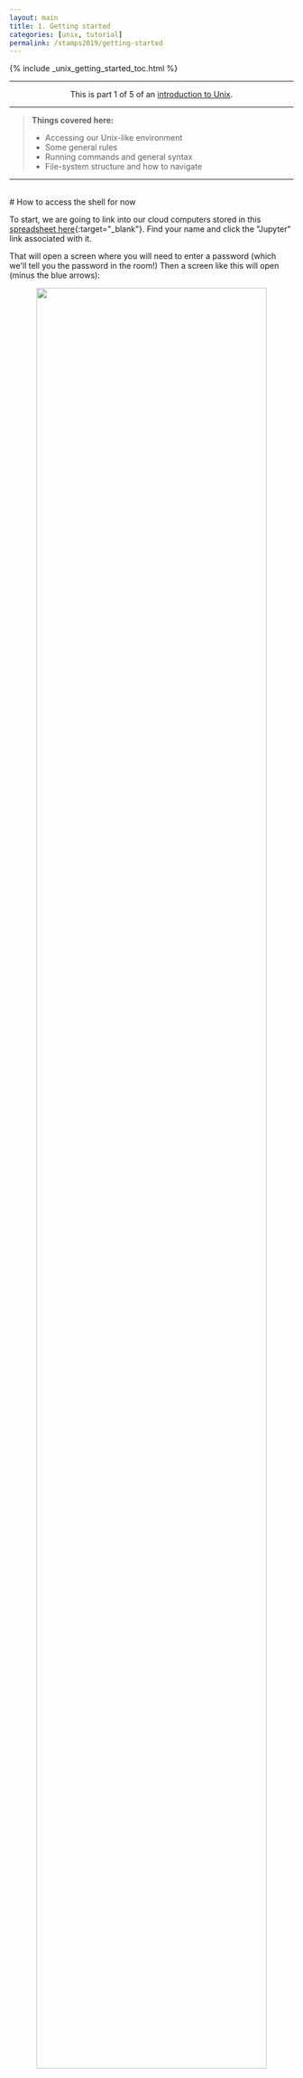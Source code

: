 ```yaml
---
layout: main
title: 1. Getting started
categories: [unix, tutorial]
permalink: /stamps2019/getting-started
---
```


{% include _unix_getting_started_toc.html %}

<hr>
<center>This is part 1 of 5 of an <a href="/stamps2019/" target="_blank">introduction to Unix</a>.</center>
<hr>

> **Things covered here:**
> * Accessing our Unix-like environment
> * Some general rules
> * Running commands and general syntax
> * File-system structure and how to navigate

---
<br>
# How to access the shell for now

To start, we are going to link into our cloud computers stored in this [spreadsheet here](https://hackmd.io/@astrobiomike/stamps2019){:target="_blank"}. Find your name and click the "Jupyter" link associated with it. 

That will open a screen where you will need to enter a password (which we'll tell you the password in the room!) Then a screen like this will open (minus the blue arrows):

<center><img src="../images/shell_tut_jupyter_initial_launch.png" width="90%"></center>
<br>

Now click the **files tab** at the top-left (that the smaller blue arrow points to above) and then the "**Terminal**" icon at the bottom, and we'll be in our appropriate command-line environment:

<center><img src="../images/shell_stamps_tut_jupyter_terminal.png" width="90%"></center>
<br>

This is our "command line", and that one line showing with the cursor ready is our "prompt" – where we will be typing all of our commands 🙂 

---

<blockquote><center><b>Important note!</b></center>
Keep in mind, none of this is about memorization. It may seem counterintuitive at first, but the little details aren't important. What matters is starting to build a mental framework of the foundational rules and concepts. That equips us to figure out the things we need to do, when we need to do them!  
</blockquote>

---
<br>
# A few foundational rules

* **Spaces are special!** The command line uses spaces to know how to properly break things apart. This is why it's not ideal to have filenames that contain spaces, but rather it's better to use dashes ( **`-`** ) or underscores ( **`_`** ) – e.g., "draft_v3.txt" is preferred over "draft v3.txt".  

* The general syntax working at the command line goes like this: **`command argument`**.  

* Arguments can be **optional** or **required** based on the command being used.  

Before we start, copy and paste this one command and hit `enter`, so we are all starting in the same place:

```bash
cd ~/shell_intro/
```

---

<blockquote><center><b>COPY AND PASTE STICKY CHECK!</b></center>
It's okay to copy and paste things here anywhere you'd like. There can of course be some value to typing everything out, but right now is more just about the concepts. How exactly to copy and paste can be different on different machines and keyboard layouts, and sometimes just different because of the terminal we are working in. Let's take a minute now to make sure we can all copy and paste from the material into our terminals. 
<br><br>
There may be keyboard shortcuts that work, and/or holding shift and "right-clicking" may bring up the menu too if other ways are not working. 
</blockquote>

---
<br>
# Running commands

**`date`** is a command that prints out the date and time. This particular command does not require any arguments:

```bash
date
```

When we run **`date`** with no arguments, it uses some default settings, like assuming we want to know the time in our local time zone. But we can provide optional arguments to **`date`**. Optional arguments most often require putting a dash in front of them in order for the program to interpret them properly. Here we are adding the **`-u`** argument to tell it to report UTC time instead of the local time: 

```bash
date -u
```

Note that if we try to run it without the dash, we get an error:

```bash
date u
```

Also note that if we try to enter this without the "space" separating **`date`** and the optional argument **`-u`**, the computer won't know how to break apart the command and we get a different error:

```bash
date-u
```

>The first error comes from the program **`date`**, and it doesn't know what to do with the letter **`u`**. The second error comes from **`bash`**, the language we are working in, because it's trying to find a program called "date-u" since we didn't tell it how to properly break things apart. 

Unlike `date`, most commands require arguments and won't work without them. **`head`** is a command that prints the first lines of a file, so it **requires** us to provide the file we want it to act on: 

```bash
head example.txt
```

Here "example.txt" is the **required** argument, and in this case it is also what's known as a **positional** argument because we didn't have to tell the program what it was, we just put its name there. Sometimes we need to specify the input file by putting something in front of it (e.g. some commands will use the `-i` flag, but it's often other things as well). Whether things are positional arguments or not depends on how the command was written. 

There are also optional arguments for the **`head`** command. The default for **`head`** is to print the first 10 lines of a file like we did above. We can change that by specifying the **`-n`** flag, followed by how many lines we want:

```bash
head -n 5 example.txt
```

How would we know we needed the **`-n`** flag for that? There are a few ways to find out. Many standard shell commands have manual pages, we can access this one like so: 

```bash
man head
```

A lot of times the `man` page for a command has an overwhelming amount of info. Press the **`q`** key to exit this window and return to our normal prompt. 

Many tools have a help menu built in that we can access by providing **`-h`** or **`--help`** as the only argument:

```bash
head -h
head --help
```

And/or we can go to google to look for help. This is one of the parts that is not about memorization at all. We might remember a few if we use them a lot, but searching for options and details when needed is definitely the norm!

<hr style="height:15px; visibility:hidden;" />

---
<br>

# The Unix file-system structure

Our computers store file locations in a hierarchical structure. You are likely already used to navigating through this stucture by clicking on various folders (also known as directories) in a Windows Explorer window or a Mac Finder window. Just like we need to select the appropriate files in the appropriate locations there (in a GUI), we need to do the same when working at a command-line interface. What this means in practice is that each file and directory has its own "address", and that address is called its "**path**". 

Here is an image of an example file-system structure:

<center><img src="../images/unix_stamps_file_system_structure.png" style="width:90%"></center>
<br>

There are two special locations in all Unix-based systems: the "**root**" location and the current user's "**home**" location. "Root" is where the address system of the computer starts; "home" is where the current user's location starts.

We tell the command line where files and directories are located by providing their address, their "path". If we use the **`pwd`** command (for **p**rint **w**orking **d**irectory), we can find out what the path is for the directory we are sitting in:

```
pwd
``` 

>**NOTE:**
> Notice our prompt says something slightly different than what is returned from **`pwd`**. These are two different ways of specifying the same location: one starting from the special location "root" **`/`**; and the other starting from the special location "home" **`~/`**. This is also the case for the "Desktop" and "Documents" folders in the above image. 


So **`pwd`** tells us where we are, and if we use the **`ls`** command (for **l**i**s**t), we can see what directories and files are in the current directory we are sitting in:

```
ls
```

## Absolute vs relative path
There are two ways to specify the path (address) of the file we want to do something to:

* An **absolute path** is an address that starts from one of those special locations: either the "root" **`/`** or the "home" **`~/`** location. 
* A **relative path** is an address that starts from wherever we are currently sitting.

For example, let's look again at the **`head`** command we ran above:

```bash
head example.txt
```

**What we are actually doing here is using a *relative path* to specify where the "example.txt" file is located.** This is because the command line automatically looks in the current working directory if we don't specify anything else about its location (it's starting from where we are). 

We can also run the same command on the same file using an **absolute path**:

```bash
head ~/shell_intro/example.txt
```

The previous two commands both point to the same file right now. But the first way, **`head example.txt`**, will only work if we are entering it while "sitting" in the directory that holds that file, while the second way will work no matter where we happen to be in the computer. 

>**Note:** The address of a file, its "path", includes the file name also, it doesn't stop at the directory that holds it.

It is important to always think about *where* we are in the computer when working at the command line. **One of the most common errors/easiest mistakes to make is trying to do something to a file that isn't where we think it is.** Let's run **`head`** on the "example.txt" file again, and then let's try it on another file: "notes.txt":

```bash
head example.txt
head notes.txt
```

Here the **`head`** command works fine on "example.txt", but we get an error message when we call it on "notes.txt" telling us no such file or directory. If we run the **`ls`** command to **l**i**s**t the contents of the current working directory, we can see the computer is absolutely right – spoiler alert: it usually is – and there is no file here named "notes.txt". 

The **`ls`** command by default operates on the current working directory if we don't specify any location, but we can tell it to list the contents of a different directory by providing it as a positional argument: 

```bash
ls
ls experiment
```

We can see the file we were looking for is located in the subdirectory called "experiment". We can also see this in our file browser if we'd like. By clicking the folder icon at the top of the left bar, then double-clicking "shell_intro", then double-clicking "experiment", we can see there is a "notes.txt" file in there:

<center><img src="../images/shell_tut_file_browser_notes2.png" width="40%"></center>
<br>

We can click the folder icon on the left again if we'd like to re-hide that panel.

Here is how we can run **`head`** on "notes.txt" by specifying an accurate **relative path** to that file:

```bash
head experiment/notes.txt
```

If we had been using **tab-completion**, we would not have made that initial **`head notes.txt`** mistake!

## BONUS ROUND: Tab-completion is our friend!
Tab-completion is a huge time-saver, but even more importantly it is a perpetual sanity-check that helps prevent mistakes. 

If we are trying to specify a file that's in our current working directory, we can begin typing its name and then press the **`tab`** key to complete it. If there is only one possible way to finish what we've started typing, it will complete it entirely for us. If there is more than one possible way to finish what we've started typing, it will complete as far as it can, and then hitting **`tab`** twice quickly will show all the possible options. **If tab-complete does not do either of those things, then we are either confused about where we are, or we're confused about where the file is that we're trying to do something to** – this is invaluable.

> **Quick Practice**  <br>
> Try out tab-complete! Run **`ls`** first to see what's in our current working directory again. Then type **`head e`** and then press the **`tab`** key. This will auto-complete out as far as it can, which in this case is up to "ex", because there are multiple possibilities still at that point. If we press **`tab`** twice quickly, it will print out all of the possibilities for us. And if we enter "a" and press **`tab`** again, it will finish completing "example.txt" as that is the only remaining possibility, and we can now press **`return`** to execute the command. 

<center><b>Use tab-completion whenever you can!!</b></center>
<br>

# Moving around
We can also move into the directory containing the file we want to work with by using the **`cd`** command (**c**hange **d**irectory). This command takes a positional argument that is the path (address) of the directory we want to change into. This can be a relative path or an absolute path. Here we'll use the relative path of the subdirectory, "experiment", to change into it (use tab-completion!):

```bash
cd experiment/
pwd
ls
head notes.txt
```

Great. But now how do we get back "up" to the directory above us? One way would be to provide an absolute path, like **`cd ~/shell_intro`**, but there is also a handy shortcut. **`..`** are special characters that act as a relative path specifying "up" one level – one directory – from wherever we currently are. So we can provide that as the positional argument to **`cd`** to get back to where we started:

```bash
cd ..
pwd
ls
```

Moving around the computer like this may feel a bit cumbersome at first, but after spending a little time with it and getting used to tab-completion you'll soon find yourself slightly frustrated when you have to scroll through a bunch of files and click on something by eye in a GUI 🙂


# Summary
Congrats! That really is the framework for how all things work at the command line! As we'll see soon, multiple commands can be strung together, and some can have many options, inputs, and outputs and can grow to be quite long, but this general framework is underlying it all. Becoming familiar with these fundamentals is important, remember particular commands and options is not! 

Next we're going to look at some of the ways we can [work with files and directories](/stamps2019/working-with-files-and-dirs).

<hr style="height:15px; visibility:hidden;" />

---
<br>

<h4><i>Terms introduced:</i></h4>

| Term     | What it is          |
|:----------:|------------------|
| **`path`** | the address system the computer uses to keep track of files and directories |
| **`root`** | where the address system of the computer starts, **`/`** |
| **`home`** | where the current user's location starts, **`~/`**|
| **`absolute path`** | an address that starts from a specified location, i.e. root, or home |
| **`relative path`** | an address that starts from wherever we are |
| **`tab-completion`** | our best friend |

<h4><i>Commands introduced:</i></h4>

|Command     |Function          |
|:----------:|------------------|
|**`date`**| prints out information about the current date and time |
|**`head`**| prints out the first lines of a file |
|**`pwd`**       |prints out where we are in the computer (**p**rint **w**orking **d**irectory)|
|**`ls`**        |lists contents of a directory (**l**i**s**t)|
|**`cd`**| **c**hange **d**irectories |

<h4><i>Special characters introduced:</i></h4>

|Characters     | Meaning          |
|:----------:|------------------|
| **`/`** | the computer's root location |
| **`~/`** | the user's home location |
| **`../`** |specifies a directory one level "above" the current working directory|

<hr style="height:15px; visibility:hidden;" />

---
---
<br>

<h5><a href="/stamps2019/" style="float: left"><b>Back to:</b> Unix intro home</a>

<a href="/stamps2019/working-with-files-and-dirs" style="float: right"><b>Next:</b> 2. Working with files and directories</a></h5>
